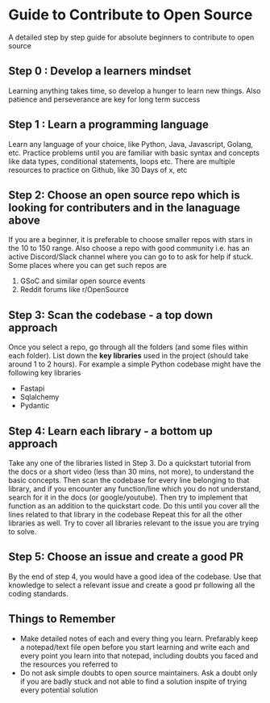 # Guide to Contribute to Open Source

A detailed step by step guide for absolute beginners to contribute to open source

## Step 0 : Develop a learners mindset
Learning anything takes time, so develop a hunger to learn new things. Also patience and perseverance are key for long term success


## Step 1 : Learn a programming language
Learn any language of your choice, like Python, Java, Javascript, Golang, etc. Practice problems until you are familiar with basic syntax and concepts like data types, conditional statements, loops etc. There are multiple resources to practice on Github, like 30 Days of x, etc

## Step 2: Choose an open source repo which is looking for contributers and in the lanaguage above
If you are a beginner, it is preferable to choose smaller repos with stars in the 10 to 150 range. Also choose a repo with good community i.e. has an active Discord/Slack channel where you can go to to ask for help if stuck. Some places where you can get such repos are
1. GSoC and similar open source events
2. Reddit forums like r/OpenSource

## Step 3: Scan the codebase - a top down approach
Once you select a repo, go through all the folders (and some files within each folder). List down the **key libraries** used in the project (should take around 1 to 2 hours). For example a simple Python codebase might have the following key libraries
* Fastapi
* Sqlalchemy
* Pydantic


## Step 4: Learn each library - a bottom up approach
Take any one of the libraries listed in Step 3. Do a quickstart tutorial from the docs or a short video (less than 30 mins, not more), to understand the basic concepts. Then scan the codebase for every line belonging to that library, and if you encounter any function/line which you do not understand, search for it in the docs (or google/youtube). Then try to implement that function as an addition to the quickstart code. Do this until you cover all the lines related to that library in the codebase
Repeat this for all the other libraries as well. Try to cover all libraries relevant to the issue you are trying to solve.

## Step 5: Choose an issue and create a good PR
By the end of step 4, you would have a good idea of the codebase. Use that knowledge to select a relevant issue and create a good pr following all the coding standards.


## Things to Remember
* Make detailed notes of each and every thing you learn. Prefarably keep a notepad/text file open before you start learning and write each and every point you learn into that notepad, including doubts you faced and the resources you referred to
* Do not ask simple doubts to open source maintainers. Ask a doubt only if you are badly stuck and not able to find a solution inspite of trying every potential solution
